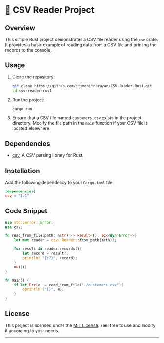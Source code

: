 # 📁 CSV Reader Project

## Overview
This simple Rust project demonstrates a CSV file reader using the `csv` crate. It provides a basic example of reading data from a CSV file and printing the records to the console.

## Usage
1. Clone the repository:
   ```bash
   git clone https://github.com/itsmohitnarayan/CSV-Reader-Rust.git
   cd csv-reader-rust
   ```

2. Run the project:
   ```bash
   cargo run
   ```

3. Ensure that a CSV file named `customers.csv` exists in the project directory. Modify the file path in the `main` function if your CSV file is located elsewhere.

## Dependencies
- [csv](https://crates.io/crates/csv): A CSV parsing library for Rust.

## Installation
Add the following dependency to your `Cargo.toml` file:
```toml
[dependencies]
csv = "1.1"
```

## Code Snippet
```rust
use std::error::Error;
use csv;

fn read_from_file(path: &str) -> Result<(), Box<dyn Error>>{
    let mut reader = csv::Reader::from_path(path)?;

    for result in reader.records(){
        let record = result?;
        println!("{:?}", record);
    }
    Ok(())
}

fn main() {
    if let Err(e) = read_from_file("./customers.csv"){
        eprintln!("{}", e);
    }
}
```

## License
This project is licensed under the [MIT License](LICENSE). Feel free to use and modify it according to your needs.

------------------------------------------------------